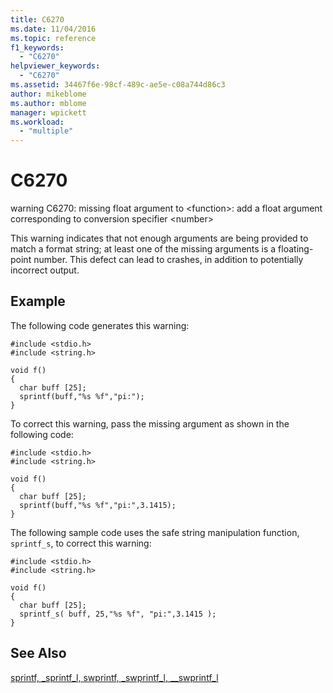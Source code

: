 ```yaml
---
title: C6270
ms.date: 11/04/2016
ms.topic: reference
f1_keywords:
  - "C6270"
helpviewer_keywords:
  - "C6270"
ms.assetid: 34467f6e-98cf-489c-ae5e-c08a744d86c3
author: mikeblome
ms.author: mblome
manager: wpickett
ms.workload:
  - "multiple"
---
```

# C6270
warning C6270: missing float argument to \<function>: add a float argument corresponding to conversion specifier \<number>

 This warning indicates that not enough arguments are being provided to match a format string; at least one of the missing arguments is a floating-point number. This defect can lead to crashes, in addition to potentially incorrect output.

## Example
 The following code generates this warning:

```
#include <stdio.h>
#include <string.h>

void f()
{
  char buff [25];
  sprintf(buff,"%s %f","pi:");
}
```

 To correct this warning, pass the missing argument as shown in the following code:

```
#include <stdio.h>
#include <string.h>

void f()
{
  char buff [25];
  sprintf(buff,"%s %f","pi:",3.1415);
}
```

 The following sample code uses the safe string manipulation function, `sprintf_s`, to correct this warning:

```
#include <stdio.h>
#include <string.h>

void f()
{
  char buff [25];
  sprintf_s( buff, 25,"%s %f", "pi:",3.1415 );
}
```

## See Also
 [sprintf, _sprintf_l, swprintf, _swprintf_l, \__swprintf_l](/cpp/c-runtime-library/reference/sprintf-sprintf-l-swprintf-swprintf-l-swprintf-l)
